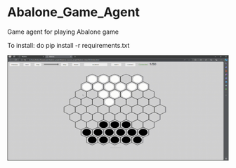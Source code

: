 # Abalone_Game_Agent
Game agent for playing Abalone game

To install: do pip install -r requirements.txt

<p align="center">
  <img src="my_player_1_vs_my_player_1.gif" alt="Segmentation Output" width="520" height="240"/>
</p>
